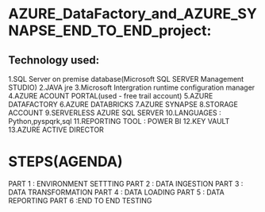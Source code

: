 # AZURE_DataFactory_and_AZURE_SYNAPSE_END_TO_END_project:

## Technology used:
1.SQL Server on premise database(Microsoft SQL SERVER Management STUDIO)
2.JAVA jre
3.Microsoft Intergration runtime configuration manager
4.AZURE ACOUNT PORTAL(used - free trail account)
5.AZURE DATAFACTORY
6.AZURE DATABRICKS
7.AZURE SYNAPSE
8.STORAGE ACCOUNT
9.SERVERLESS AZURE SQL SERVER
10.LANGUAGES : Python,pyspqrk,sql
11.REPORTING TOOL : POWER BI
12.KEY VAULT
13.AZURE ACTIVE DIRECTOR

# STEPS(AGENDA)
PART 1 : ENVIRONMENT SETTTING
PART 2 : DATA INGESTION
PART 3 : DATA TRANSFORMATION
PART 4 : DATA LOADING
PART 5 : DATA REPORTING
PART 6 :END TO END TESTING

#





